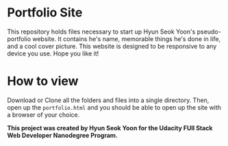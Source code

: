 # Portfolio Site

This repository holds files necessary to start up Hyun Seok Yoon's pseudo-portfolio website. It contains he's name, memorable things he's done in life, and a cool cover picture. This website is designed to be responsive to any device you use. Hope you like it!

# How to view

Download or Clone all the folders and files into a single directory. Then, open up the ```portfolio.html``` and you should be able to open up the site with a browser of your choice.

**This project was created by Hyun Seok Yoon for the Udacity FUll Stack Web Developer Nanodegree Program.**